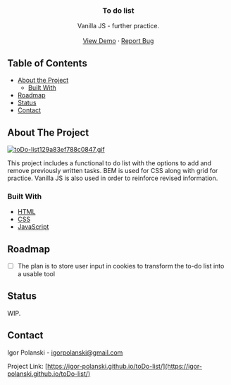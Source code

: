  <h3 align="center">To do list</h3>

  <p align="center">
    Vanilla JS - further practice.
    <br />
    <br />
    <a href="https://igor-polanski.github.io/toDo-list/" target="_blank" rel="noopener noreferrer">View Demo</a>
    ·
    <a href="https://igor-polanski.github.io/toDo-list/issues" target="_blank" rel="noopener noreferrer">Report Bug</a>
  </p>
</p>



## Table of Contents

* [About the Project](#about-the-project)
  * [Built With](#built-with)
* [Roadmap](#roadmap)
* [Status](#status)
* [Contact](#contact)



## About The Project

[![toDo-list129a83ef788c0847.gif](https://s7.gifyu.com/images/toDo-list129a83ef788c0847.gif)](https://gifyu.com/image/QdvC)

This project includes a functional to do list with the options to add and remove previously written tasks. BEM is used for CSS along with grid for practice. Vanilla JS is also used in order to reinforce revised information.


### Built With

* [HTML](https://igor-polanski.github.io/toDo-list/blob/master/index.html)
* [CSS](https://igor-polanski.github.io/toDo-list/tree/master/css)
* [JavaScript](https://igor-polanski.github.io/toDo-list/blob/master/js/script.js)


## Roadmap

- [ ] The plan is to store user input in cookies to transform the to-do list into a usable tool

## Status

WIP.

## Contact

Igor Polanski - igorpolanski@gmail.com

Project Link: [https://igor-polanski.github.io/toDo-list/](https://igor-polanski.github.io/toDo-list/)

